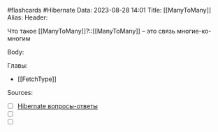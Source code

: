 #flashcards #Hibernate 
Data: 2023-08-28 14:01
Title: [[ManyToMany]]
Alias:
Header:

Что такое [[ManyToMany]]?::[[ManyToMany]] – это связь многие-ко-многим
<!--SR:!2023-11-03,10,390-->



Body:




Главы:
- [[FetchType]]


Sources:
- [ ] [Hibernate вопросы-ответы](https://docs.google.com/document/d/104EUUT-gv7xSalJlJu0DInzlyCVFjC5Sz2gcDoVtfyE/edit)
- [ ] []()
- [ ] []()
